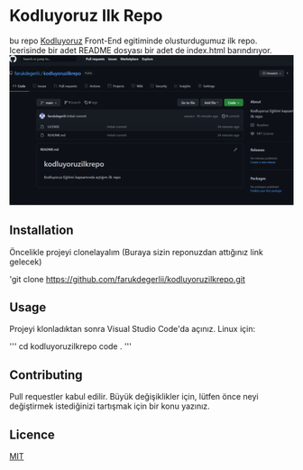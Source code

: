 # Kodluyoruz Ilk Repo
bu repo [Kodluyoruz](https://www.kodluyoruz.org/) Front-End egitiminde 
olusturdugumuz ilk repo. Icerisinde bir adet README dosyası bir adet de index.html barındırıyor.
![](ScreenShot.png)

## Installation
Öncelikle projeyi clonelayalım (Buraya sizin reponuzdan attığınız link gelecek)

'git clone https://github.com/farukdegerlii/kodluyoruzilkrepo.git

## Usage
Projeyi klonladıktan sonra Visual Studio Code'da açınız.
Linux için:

'''
cd kodluyoruzilkrepo
code .
'''

## Contributing
Pull requestler kabul edilir. Büyük değişiklikler için, lütfen önce neyi değiştirmek istediğinizi tartışmak için bir konu yazınız.

## Licence
[MIT](https://opensource.org/licenses/MIT)